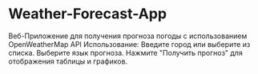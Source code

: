 # Weather-Forecast-App
Веб-Приложение для получения прогноза погоды с использованием OpenWeatherMap API
Использование:
Введите город или выберите из списка.
Выберите язык прогноза.
Нажмите "Получить прогноз" для отображения таблицы и графиков.

